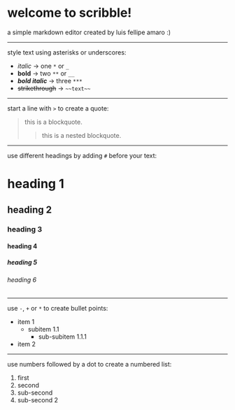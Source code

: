 # welcome to scribble!
a simple markdown editor created by luis fellipe amaro :)

---
style text using asterisks or underscores:

- *italic* → one `*` or `_`
- **bold** → two `**` or `__`
- ***bold italic*** → three `***`
- ~~strikethrough~~ → `~~text~~`
---
start a line with `>` to create a quote:
> this is a blockquote.
>
> > this is a nested blockquote.
---
use different headings by adding `#` before your text:
# heading 1
## heading 2
### heading 3
#### heading 4
##### heading 5
###### heading 6

---
use `-`, `+` or `*` to create bullet points:
- item 1
  - subitem 1.1
    - sub-subitem 1.1.1
- item 2
---
use numbers followed by a dot to create a numbered list:
1. first
2. second
  1. sub-second
  2. sub-second 2
